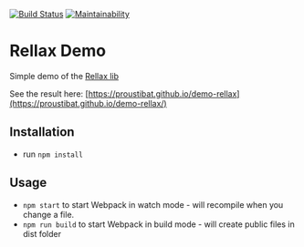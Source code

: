 [![Build Status](https://travis-ci.org/proustibat/demo-rellax.svg?branch=master)](https://travis-ci.org/proustibat/demo-rellax) [![Maintainability](https://api.codeclimate.com/v1/badges/9127be6217414ff8fddf/maintainability)](https://codeclimate.com/github/proustibat/demo-rellax/maintainability)

# Rellax Demo 
Simple demo of the [Rellax lib](https://github.com/dixonandmoe/rellax) 

See the result here: [https://proustibat.github.io/demo-rellax](https://proustibat.github.io/demo-rellax/)

## Installation
* run `npm install`

## Usage

* `npm start` to start Webpack in watch mode - will recompile when you change a file.
* `npm run build` to start Webpack in build mode - will create public files in dist folder
